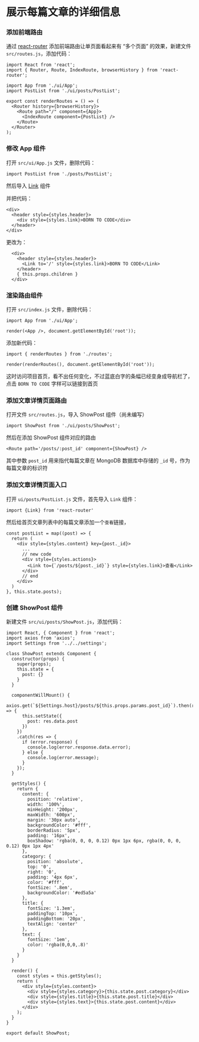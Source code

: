 # 展示每篇文章的详细信息

### 添加前端路由

通过 [react-router](https://github.com/ReactTraining/react-router) 添加前端路由让单页面看起来有 “多个页面” 的效果，新建文件 `src/routes.js`，添加代码：

```
import React from 'react';
import { Router, Route, IndexRoute, browserHistory } from 'react-router';

import App from './ui/App';
import PostList from './ui/posts/PostList';

export const renderRoutes = () => (
  <Router history={browserHistory}>
    <Route path="/" component={App}>
      <IndexRoute component={PostList} />
    </Route>
  </Router>
);
```

### 修改 App 组件

打开 `src/ui/App.js` 文件，删除代码：

```
import PostList from './posts/PostList';
```

然后导入 [Link](https://github.com/ReactTraining/react-router/blob/master/docs/API.md#link) 组件

并把代码：

```
<div>
  <header style={styles.header}>
    <div style={styles.link}>BORN TO CODE</div>
  </header>
</div>
```

更改为：

```
  <div>
    <header style={styles.header}>
      <Link to='/' style={styles.link}>BORN TO CODE</Link>
    </header>
    { this.props.children }
  </div>
```

### 渲染路由组件

打开 `src/index.js` 文件，删除代码：

```
import App from './ui/App';

render(<App />, document.getElementById('root'));
```

添加新代码：

```
import { renderRoutes } from './routes';

render(renderRoutes(), document.getElementById('root'));
```

这时访问项目首页，看不出任何变化，不过蓝底白字的条幅已经变身成导航栏了，点击 `BORN TO CODE` 字样可以链接到首页

### 添加文章详情页面路由

打开文件 `src/routes.js`，导入 ShowPost 组件（尚未编写）

```
import ShowPost from './ui/posts/ShowPost';
```

然后在添加 ShowPost 组件对应的路由

```
<Route path='/posts/:post_id' component={ShowPost} />
```

其中参数 `post_id` 用来指代每篇文章在 MongoDB 数据库中存储的 `_id` 号，作为每篇文章的标识符

### 添加文章详情页面入口

打开 `ui/posts/PostList.js` 文件，首先导入 `Link` 组件：

```
import {Link} from 'react-router'
```

然后给首页文章列表中的每篇文章添加一个`查看`链接，

```
const postList = map((post) => {
  return (
    <div style={styles.content} key={post._id}>
      ...
      // new code
      <div style={styles.actions}>
        <Link to={`/posts/${post._id}`} style={styles.link}>查看</Link>
      </div>
      // end
    </div>
  )
}, this.state.posts);
```

### 创建 ShowPost 组件

新建文件 `src/ui/posts/ShowPost.js`，添加代码：

```
import React, { Component } from 'react';
import axios from 'axios';
import Settings from '../../settings';

class ShowPost extends Component {
  constructor(props) {
    super(props);
    this.state = {
      post: {}
    }
  }

  componentWillMount() {
    axios.get(`${Settings.host}/posts/${this.props.params.post_id}`).then(res => {
      this.setState({
        post: res.data.post
      })
    })
    .catch(res => {
      if (error.response) {
        console.log(error.response.data.error);
      } else {
        console.log(error.message);
      }
    });
  }

  getStyles() {
    return {
      content: {
        position: 'relative',
        width: '100%',
        minHeight: '200px',
        maxWidth: '600px',
        margin: '30px auto',
        backgroundColor: '#fff',
        borderRadius: '5px',
        padding: '16px',
        boxShadow: 'rgba(0, 0, 0, 0.12) 0px 1px 6px, rgba(0, 0, 0, 0.12) 0px 1px 4px'
      },
      category: {
        position: 'absolute',
        top: '0',
        right: '0',
        padding: '4px 6px',
        color: '#fff',
        fontSize: '.8em',
        backgroundColor: '#ed5a5a'
      },
      title: {
        fontSize: '1.3em',
        paddingTop: '10px',
        paddingBottom: '20px',
        textAlign: 'center'
      },
      text: {
        fontSize: '1em',
        color: 'rgba(0,0,0,.8)'
      }
    }
  }

  render() {
    const styles = this.getStyles();
    return (
      <div style={styles.content}>
        <div style={styles.category}>{this.state.post.category}</div>
        <div style={styles.title}>{this.state.post.title}</div>
        <div style={styles.text}>{this.state.post.content}</div>
      </div>
    );
  }
}

export default ShowPost;
```

